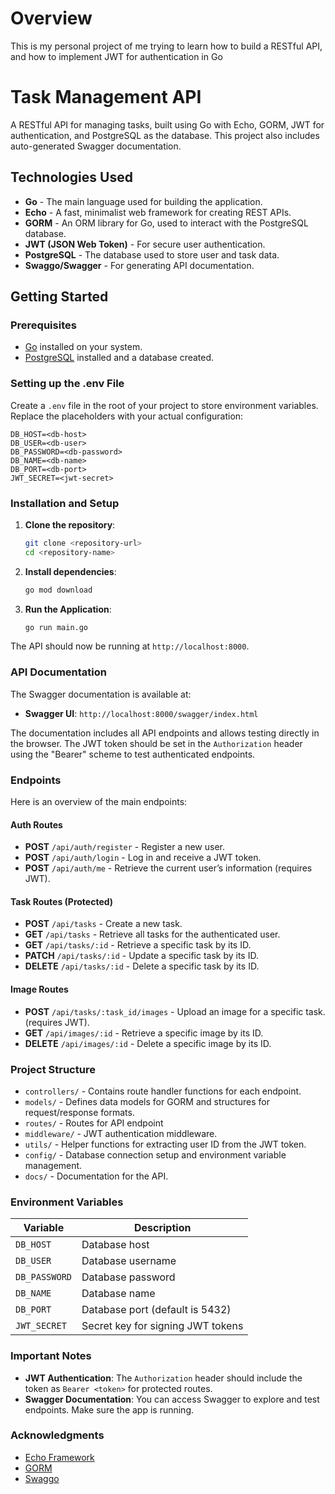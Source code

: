 # Overview

This is my personal project of me trying to learn how to build a RESTful API, and how to implement JWT for authentication in Go

# Task Management API

A RESTful API for managing tasks, built using Go with Echo, GORM, JWT for authentication, and PostgreSQL as the database. This project also includes auto-generated Swagger documentation.

## Technologies Used

- **Go** - The main language used for building the application.
- **Echo** - A fast, minimalist web framework for creating REST APIs.
- **GORM** - An ORM library for Go, used to interact with the PostgreSQL database.
- **JWT (JSON Web Token)** - For secure user authentication.
- **PostgreSQL** - The database used to store user and task data.
- **Swaggo/Swagger** - For generating API documentation.

## Getting Started

### Prerequisites

- [Go](https://golang.org/doc/install) installed on your system.
- [PostgreSQL](https://www.postgresql.org/download/) installed and a database created.

### Setting up the .env File

Create a `.env` file in the root of your project to store environment variables. Replace the placeholders with your actual configuration:

```plaintext
DB_HOST=<db-host>
DB_USER=<db-user>
DB_PASSWORD=<db-password>
DB_NAME=<db-name>
DB_PORT=<db-port>
JWT_SECRET=<jwt-secret>
```

### Installation and Setup

1. **Clone the repository**:
   ```bash
   git clone <repository-url>
   cd <repository-name>
   ```

2. **Install dependencies**:
   ```bash
   go mod download
   ```

3. **Run the Application**:
   ```bash
   go run main.go
   ```

The API should now be running at `http://localhost:8000`.

### API Documentation

The Swagger documentation is available at:

- **Swagger UI**: `http://localhost:8000/swagger/index.html`

The documentation includes all API endpoints and allows testing directly in the browser. The JWT token should be set in the `Authorization` header using the "Bearer" scheme to test authenticated endpoints.

### Endpoints

Here is an overview of the main endpoints:

#### Auth Routes
- **POST** `/api/auth/register` - Register a new user.
- **POST** `/api/auth/login` - Log in and receive a JWT token.
- **POST** `/api/auth/me` - Retrieve the current user’s information (requires JWT).

#### Task Routes (Protected)
- **POST** `/api/tasks` - Create a new task.
- **GET** `/api/tasks` - Retrieve all tasks for the authenticated user.
- **GET** `/api/tasks/:id` - Retrieve a specific task by its ID.
- **PATCH** `/api/tasks/:id` - Update a specific task by its ID.
- **DELETE** `/api/tasks/:id` - Delete a specific task by its ID.

#### Image Routes
- **POST** `/api/tasks/:task_id/images` - Upload an image for a specific task. (requires JWT).
- **GET**  `/api/images/:id` - Retrieve a specific image by its ID.
- **DELETE**  `/api/images/:id` - Delete a specific image by its ID.

### Project Structure

- `controllers/` - Contains route handler functions for each endpoint.
- `models/` - Defines data models for GORM and structures for request/response formats.
- `routes/` - Routes for API endpoint
- `middleware/` - JWT authentication middleware.
- `utils/` - Helper functions for extracting user ID from the JWT token.
- `config/` - Database connection setup and environment variable management.
- `docs/` - Documentation for the API.

### Environment Variables

| Variable      | Description                             |
|---------------|-----------------------------------------|
| `DB_HOST`     | Database host                           |
| `DB_USER`     | Database username                       |
| `DB_PASSWORD` | Database password                       |
| `DB_NAME`     | Database name                           |
| `DB_PORT`     | Database port (default is 5432)         |
| `JWT_SECRET`  | Secret key for signing JWT tokens       |

### Important Notes

- **JWT Authentication**: The `Authorization` header should include the token as `Bearer <token>` for protected routes.
- **Swagger Documentation**: You can access Swagger to explore and test endpoints. Make sure the app is running.

### Acknowledgments

- [Echo Framework](https://echo.labstack.com/)
- [GORM](https://gorm.io/)
- [Swaggo](https://github.com/swaggo/swag)

